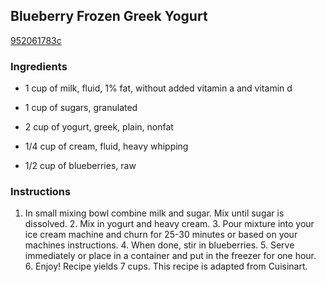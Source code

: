 ## Blueberry Frozen Greek Yogurt

[952061783c](http://tastykitchen.com/recipes/desserts/blueberry-frozen-greek-yogurt/)

### Ingredients

 - 1 cup of milk, fluid, 1% fat, without added vitamin a and vitamin d

 - 1 cup of sugars, granulated

 - 2 cup of yogurt, greek, plain, nonfat

 - 1/4 cup of cream, fluid, heavy whipping

 - 1/2 cup of blueberries, raw

### Instructions

1. In small mixing bowl combine milk and sugar. Mix until sugar is dissolved. 2. Mix in yogurt and heavy cream. 3. Pour mixture into your ice cream machine and churn for 25-30 minutes or based on your machines instructions. 4. When done, stir in blueberries. 5. Serve immediately or place in a container and put in the freezer for one hour. 6. Enjoy! Recipe yields 7 cups. This recipe is adapted from Cuisinart.